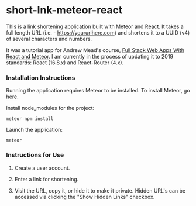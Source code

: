 # short-lnk-meteor-react

This is a link shortening application built with Meteor and React. It takes a full length URL (i.e. - https://yoururlhere.com) and shortens it to a UUID (v4) of several characters and numbers. 

It was a tutorial app for Andrew Mead's course, [Full Stack Web Apps With React
and Meteor](https://www.udemy.com/share/1001kiAkoZcFlbRHg=/). I am currently in the process of updating it to 2019 standards: React (16.8.x) and React-Router (4.x). 

### Installation Instructions

Running the application requires Meteor to be installed. To install Meteor, go [here](https://www.meteor.com).

Install node_modules for the project:

`meteor npm install`

Launch the application:

`meteor`

### Instructions for Use

1. Create a user account. 

2. Enter a link for shortening. 

3. Visit the URL, copy it, or hide it to make it private. Hidden URL's can be accessed via clicking the "Show Hidden Links" checkbox. 
